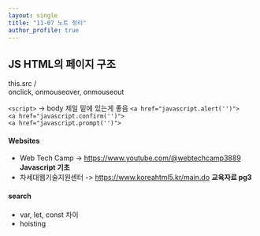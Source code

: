 ```yaml
---
layout: single
title: "11-07 노트 정리"
author_profile: true
---
```


## JS HTML의 페이지 구조
this.src / <br>
onclick, onmouseover, onmouseout


`<script>` -> body 제일 밑에 있는게 좋음
`<a href="javascript.alert('')">`<br>
`<a href="javascript.confirm('')">`<br>
`<a href="javascript.prompt('')">`

#### Websites
- Web Tech Camp -> https://www.youtube.com/@webtechcamp3889
**Javascript 기초**
- 차세대웹기술지원센터 -> https://www.koreahtml5.kr/main.do
**교육자료 pg3**

#### search
- var, let, const 차이
- hoisting